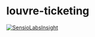 # louvre-ticketing
[![SensioLabsInsight](https://insight.sensiolabs.com/projects/8c570bf5-45dc-4057-9595-45897f036b24/big.png)](https://insight.sensiolabs.com/projects/8c570bf5-45dc-4057-9595-45897f036b24)
